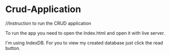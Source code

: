 # Crud-Application

//Instruction to run the CRUD application

To run the app you need to open the Index.html and open it with live server.

I'm using IndexDB. For you to view my created database just click the read button.
